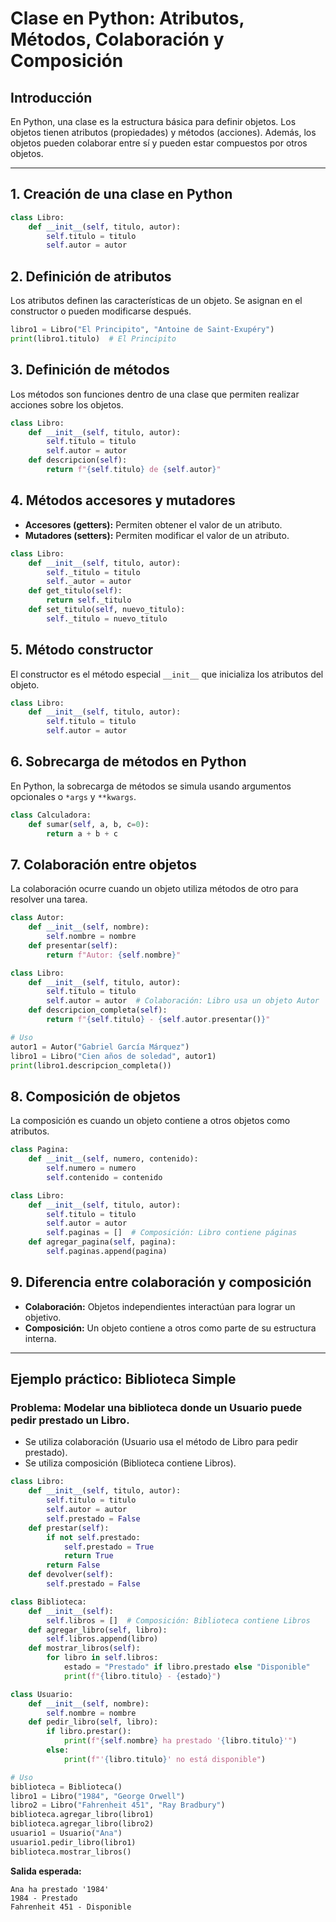 # Clase en Python: Atributos, Métodos, Colaboración y Composición

## Introducción
En Python, una clase es la estructura básica para definir objetos. Los objetos tienen atributos (propiedades) y métodos (acciones). Además, los objetos pueden colaborar entre sí y pueden estar compuestos por otros objetos.

---

## 1. Creación de una clase en Python
```python
class Libro:
    def __init__(self, titulo, autor):
        self.titulo = titulo
        self.autor = autor
```

## 2. Definición de atributos
Los atributos definen las características de un objeto. Se asignan en el constructor o pueden modificarse después.

```python
libro1 = Libro("El Principito", "Antoine de Saint-Exupéry")
print(libro1.titulo)  # El Principito
```

## 3. Definición de métodos
Los métodos son funciones dentro de una clase que permiten realizar acciones sobre los objetos.

```python
class Libro:
    def __init__(self, titulo, autor):
        self.titulo = titulo
        self.autor = autor
    def descripcion(self):
        return f"{self.titulo} de {self.autor}"
```

## 4. Métodos accesores y mutadores
- **Accesores (getters):** Permiten obtener el valor de un atributo.
- **Mutadores (setters):** Permiten modificar el valor de un atributo.

```python
class Libro:
    def __init__(self, titulo, autor):
        self._titulo = titulo
        self._autor = autor
    def get_titulo(self):
        return self._titulo
    def set_titulo(self, nuevo_titulo):
        self._titulo = nuevo_titulo
```

## 5. Método constructor
El constructor es el método especial `__init__` que inicializa los atributos del objeto.

```python
class Libro:
    def __init__(self, titulo, autor):
        self.titulo = titulo
        self.autor = autor
```

## 6. Sobrecarga de métodos en Python
En Python, la sobrecarga de métodos se simula usando argumentos opcionales o `*args` y `**kwargs`.

```python
class Calculadora:
    def sumar(self, a, b, c=0):
        return a + b + c
```

## 7. Colaboración entre objetos
La colaboración ocurre cuando un objeto utiliza métodos de otro para resolver una tarea.

```python
class Autor:
    def __init__(self, nombre):
        self.nombre = nombre
    def presentar(self):
        return f"Autor: {self.nombre}"

class Libro:
    def __init__(self, titulo, autor):
        self.titulo = titulo
        self.autor = autor  # Colaboración: Libro usa un objeto Autor
    def descripcion_completa(self):
        return f"{self.titulo} - {self.autor.presentar()}"

# Uso
autor1 = Autor("Gabriel García Márquez")
libro1 = Libro("Cien años de soledad", autor1)
print(libro1.descripcion_completa())
```

## 8. Composición de objetos
La composición es cuando un objeto contiene a otros objetos como atributos.

```python
class Pagina:
    def __init__(self, numero, contenido):
        self.numero = numero
        self.contenido = contenido

class Libro:
    def __init__(self, titulo, autor):
        self.titulo = titulo
        self.autor = autor
        self.paginas = []  # Composición: Libro contiene páginas
    def agregar_pagina(self, pagina):
        self.paginas.append(pagina)
```

## 9. Diferencia entre colaboración y composición
- **Colaboración:** Objetos independientes interactúan para lograr un objetivo.
- **Composición:** Un objeto contiene a otros como parte de su estructura interna.

---

## Ejemplo práctico: Biblioteca Simple

### Problema: Modelar una biblioteca donde un Usuario puede pedir prestado un Libro.
- Se utiliza colaboración (Usuario usa el método de Libro para pedir prestado).
- Se utiliza composición (Biblioteca contiene Libros).

```python
class Libro:
    def __init__(self, titulo, autor):
        self.titulo = titulo
        self.autor = autor
        self.prestado = False
    def prestar(self):
        if not self.prestado:
            self.prestado = True
            return True
        return False
    def devolver(self):
        self.prestado = False

class Biblioteca:
    def __init__(self):
        self.libros = []  # Composición: Biblioteca contiene Libros
    def agregar_libro(self, libro):
        self.libros.append(libro)
    def mostrar_libros(self):
        for libro in self.libros:
            estado = "Prestado" if libro.prestado else "Disponible"
            print(f"{libro.titulo} - {estado}")

class Usuario:
    def __init__(self, nombre):
        self.nombre = nombre
    def pedir_libro(self, libro):
        if libro.prestar():
            print(f"{self.nombre} ha prestado '{libro.titulo}'")
        else:
            print(f"'{libro.titulo}' no está disponible")

# Uso
biblioteca = Biblioteca()
libro1 = Libro("1984", "George Orwell")
libro2 = Libro("Fahrenheit 451", "Ray Bradbury")
biblioteca.agregar_libro(libro1)
biblioteca.agregar_libro(libro2)
usuario1 = Usuario("Ana")
usuario1.pedir_libro(libro1)
biblioteca.mostrar_libros()
```

**Salida esperada:**
```
Ana ha prestado '1984'
1984 - Prestado
Fahrenheit 451 - Disponible
```

